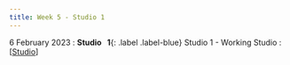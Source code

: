 ```yaml
---
title: Week 5 - Studio 1 
---
```


6 February 2023
: **Studio &nbsp; 1**{: .label .label-blue} Studio 1 - Working Studio
  : [[Studio](https://canvas.nus.edu.sg/courses/42112/pages/studio-1-working-studio?module_item_id=97195)] 

